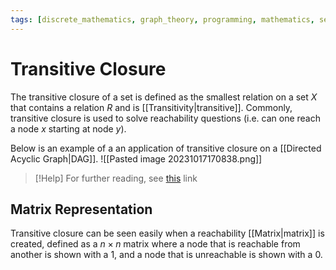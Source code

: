 ```yaml
---
tags: [discrete_mathematics, graph_theory, programming, mathematics, set_theory]
---
```


# Transitive Closure

The transitive closure of a set is defined as the smallest relation on a set $X$ that contains a relation $R$ and is [[Transitivity|transitive]]. Commonly, transitive closure is used to solve reachability questions (i.e. can one reach a node $x$ starting at node $y$).

Below is an example of a an application of transitive closure on a [[Directed Acyclic Graph|DAG]].
![[Pasted image 20231017170838.png]]

>[!Help] 
>For further reading, see [this](https://en.wikipedia.org/wiki/Transitive_closure) link

## Matrix Representation

Transitive closure can be seen easily when a reachability [[Matrix|matrix]] is created, defined as a $n \times n$ matrix where a node that is reachable from another is shown with a 1, and a node that is unreachable is shown with a 0.